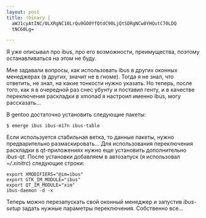 ```yaml
--- 
layout: post
title: !binary |
  aWJ1cyAtINC/0LXRgNC10LrQu9GO0YfQtdC90LjQtSDRgNCw0YHQutC70LDQ
  tNC60Lg=

---
```

Я уже описывал про ibus, про его возможности, преимущества, поэтому останавливаться на этом не буду.

Мне задавали вопросы, как использовать ibus в других оконных менеджерах (в других, значит не в гноме). Тогда я не знал, что ответить, не знал, на какие тонкости нужно указать. Но теперь, после того, как я в очередной раз снес убунту и поставил генту, и в качестве переключения раскладки в xmonad я настроил именно ibus, могу рассказать...
<!--more-->
В gentoo достаточно установить следующие пакеты:
<pre><code>$ emerge ibus ibus-m17n ibus-table</code></pre>

Если используется стабильная ветка, то данные пакеты, нужно предварительно размаскировать... Для использования переключения раскладки в qt-приложениях нужно еще установить дополнительно <em>ibus-qt</em>. После установки добавляем в автозапуск (я использовал <em>~/.xinitrc</em>) следующие строки:
<pre><code>export XMODIFIERS="@im=ibus"   
export GTK_IM_MODULE="ibus" 
export QT_IM_MODULE="xim" 
ibus-daemon -d -x</code></pre>

Теперь можно перезапускать свой оконный менеджер и запустив <em>ibus-setup</em> задать нужные параметры переключения. Собственно все...
